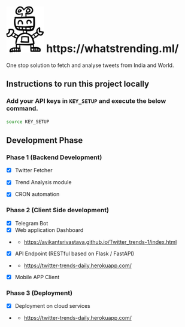 <h1> 
  <img src = https://github.com/AvikantSrivastava/Twitter_trends/blob/main/robo.png>
      https://whatstrending.ml/
</h1>
  
One stop solution to fetch and analyse tweets from India and World.

## 

## Instructions to run this project locally

### Add your API keys in `KEY_SETUP` and execute the below command.
```bash
source KEY_SETUP
```


## Development Phase
### Phase 1 (Backend Development)
- [X] Twitter Fetcher 
- [X] Trend Analysis module
- [X] CRON automation


### Phase 2 (Client Side development)
- [X] Telegram Bot
- [x] Web application Dashboard
- - https://avikantsrivastava.github.io/Twitter_trends-1/index.html
- [x] API Endpoint (RESTful based on Flask / FastAPI) 
- - https://twitter-trends-daily.herokuapp.com/
- [X] Mobile APP Client 
  
### Phase 3 (Deployment)
- [x] Deployment on cloud services
- - https://twitter-trends-daily.herokuapp.com/
  

